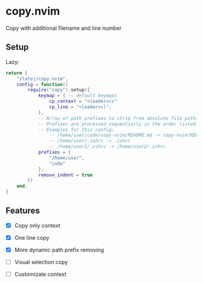 # copy.nvim

Copy with additional filename and line number

## Setup

Lazy:

```lua
return {
	"zlatej/copy.nvim",
	config = function()
		require("copy").setup({
            keymap = { -- default keymaps
                cp_context = "<leader>cc"
                cp_line = "<leader>cl", 
            },
            -- Array of path prefixes to strip from absolute file paths
            -- Prefixes are processed sequentially in the order listed
            -- Examples for this config:
                -- /home/user/code/copy-nvim/README.md -> copy-nvim/README.md
                -- /home/user/.zshrc -> .zshrc
                -- /home/user2/.zshrc -> /home/user2/.zshrc
            prefixes = {
                "/home/user",
                "code"
            },
            remove_indent = true
        })
	end,
}
```

## Features 
- [x] Copy only context
- [x] One line copy
- [x] More dynamic path prefix removing
- [ ] Visual selection copy
- [ ] Customizate context

